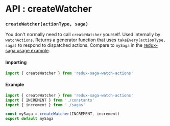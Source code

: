 # API : createWatcher

### `createWatcher(actionType, saga)`

You don't normally need to call `createWatcher` yourself. Used internally by `watchActions`. Returns a generator function that uses `takeEvery(actionType, saga)` to respond to dispatched actions. Compare to `mySaga` in the [redux-saga usage example](https://github.com/redux-saga/redux-saga#sagasjs).

#### Importing
```js
import { createWatcher } from 'redux-saga-watch-actions'
```

#### Example
```js
import { createWatcher } from 'redux-saga-watch-actions'
import { INCREMENT } from './constants'
import { increment } from './sagas'

const mySaga = createWatcher(INCREMENT, increment)
export default mySaga
```

